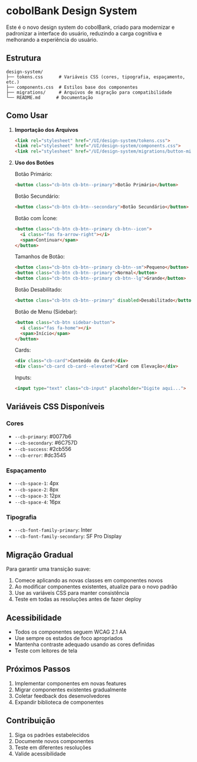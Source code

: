 # cobolBank Design System

Este é o novo design system do cobolBank, criado para modernizar e padronizar a interface do usuário, reduzindo a carga cognitiva e melhorando a experiência do usuário.

## Estrutura

```
design-system/
├── tokens.css      # Variáveis CSS (cores, tipografia, espaçamento, etc.)
├── components.css  # Estilos base dos componentes
├── migrations/     # Arquivos de migração para compatibilidade
└── README.md      # Documentação
```

## Como Usar

1. **Importação dos Arquivos**
   ```html
   <link rel="stylesheet" href="/UI/design-system/tokens.css">
   <link rel="stylesheet" href="/UI/design-system/components.css">
   <link rel="stylesheet" href="/UI/design-system/migrations/button-migration.css">
   ```

2. **Uso dos Botões**
   
   Botão Primário:
   ```html
   <button class="cb-btn cb-btn--primary">Botão Primário</button>
   ```

   Botão Secundário:
   ```html
   <button class="cb-btn cb-btn--secondary">Botão Secundário</button>
   ```

   Botão com Ícone:
   ```html
   <button class="cb-btn cb-btn--primary cb-btn--icon">
     <i class="fas fa-arrow-right"></i>
     <span>Continuar</span>
   </button>
   ```

   Tamanhos de Botão:
   ```html
   <button class="cb-btn cb-btn--primary cb-btn--sm">Pequeno</button>
   <button class="cb-btn cb-btn--primary">Normal</button>
   <button class="cb-btn cb-btn--primary cb-btn--lg">Grande</button>
   ```

   Botão Desabilitado:
   ```html
   <button class="cb-btn cb-btn--primary" disabled>Desabilitado</button>
   ```

   Botão de Menu (Sidebar):
   ```html
   <button class="cb-btn sidebar-button">
     <i class="fas fa-home"></i>
     <span>Início</span>
   </button>
   ```

   Cards:
   ```html
   <div class="cb-card">Conteúdo do Card</div>
   <div class="cb-card cb-card--elevated">Card com Elevação</div>
   ```

   Inputs:
   ```html
   <input type="text" class="cb-input" placeholder="Digite aqui...">
   ```

## Variáveis CSS Disponíveis

### Cores
- `--cb-primary`: #0077b6
- `--cb-secondary`: #6C757D
- `--cb-success`: #2cb556
- `--cb-error`: #dc3545

### Espaçamento
- `--cb-space-1`: 4px
- `--cb-space-2`: 8px
- `--cb-space-3`: 12px
- `--cb-space-4`: 16px

### Tipografia
- `--cb-font-family-primary`: Inter
- `--cb-font-family-secondary`: SF Pro Display

## Migração Gradual

Para garantir uma transição suave:

1. Comece aplicando as novas classes em componentes novos
2. Ao modificar componentes existentes, atualize para o novo padrão
3. Use as variáveis CSS para manter consistência
4. Teste em todas as resoluções antes de fazer deploy

## Acessibilidade

- Todos os componentes seguem WCAG 2.1 AA
- Use sempre os estados de foco apropriados
- Mantenha contraste adequado usando as cores definidas
- Teste com leitores de tela

## Próximos Passos

1. Implementar componentes em novas features
2. Migrar componentes existentes gradualmente
3. Coletar feedback dos desenvolvedores
4. Expandir biblioteca de componentes

## Contribuição

1. Siga os padrões estabelecidos
2. Documente novos componentes
3. Teste em diferentes resoluções
4. Valide acessibilidade 